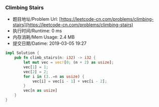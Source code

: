 
### Climbing Stairs
- 题目地址/Problem Url: [https://leetcode-cn.com/problems/climbing-stairs](https://leetcode-cn.com/problems/climbing-stairs)
- 执行时间/Runtime: 0 ms 
- 内存消耗/Mem Usage: 2.4 MB
- 提交日期/Datime: 2019-03-05 19:27

```rust
impl Solution {
    pub fn climb_stairs(n: i32) -> i32 {
        let mut vec = vec![0; (n + 2) as usize];
        vec[1] = 1;
        vec[2] = 2;
        for i in (3..=n as usize) {
            vec[i] = vec[i - 1] + vec[i - 2];
        }
        vec[n as usize]
    }
}

```
